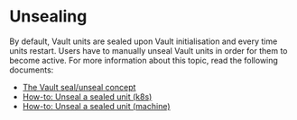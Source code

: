# Unsealing

By default, Vault units are sealed upon Vault initialisation and every time units restart. Users have to manually unseal Vault units in order for them to become active. For more information about this topic, read the following documents:
- [The Vault seal/unseal concept](https://developer.hashicorp.com/vault/docs/concepts/seal)
- [How-to: Unseal a sealed unit (k8s)](../how-to/unseal_k8s.md)
- [How-to: Unseal a sealed unit (machine)](../how-to/unseal_machine.md)
